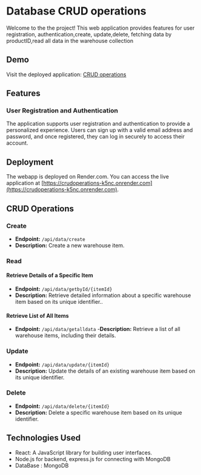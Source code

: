 # Database CRUD operations

Welcome to the the project! This web application provides features for user registration, authentication,create, update,delete, fetching data by productID,read all data in the warehouse collection

## Demo

Visit the deployed application:  [CRUD operations](https://crudoperations-k5nc.onrender.com)

## Features

### User Registration and Authentication

The application supports user registration and authentication to provide a personalized experience. Users can sign up with a valid email address and password, and once registered, they can log in securely to access their account.


## Deployment

The webapp is deployed on Render.com. You can access the live application at [https://crudoperations-k5nc.onrender.com](https://crudoperations-k5nc.onrender.com).


## CRUD Operations

### Create 

- **Endpoint:** `/api/data/create`
- **Description:** Create a new warehouse item.


### Read 
#### Retrieve Details of a Specific Item
- **Endpoint:** `/api/data/getbyId/{itemId}`
- **Description:** Retrieve detailed information about a specific warehouse item based on its unique identifier..
 
#### Retrieve List of All Items
- **Endpoint:** `/api/data/getalldata`
-**Description:** Retrieve a list of all warehouse items, including their details.


### Update 
- **Endpoint:** `/api/data/update/{itemId}`
- **Description:** Update the details of an existing warehouse item based on its unique identifier.
  
### Delete 
- **Endpoint:** `/api/data/delete/{itemId}`
- **Description:** Delete a specific warehouse item based on its unique identifier.

  
## Technologies Used

- React: A JavaScript library for building user interfaces.
- Node.js for backend, express.js for connecting with MongoDB
- DataBase : MongoDB


